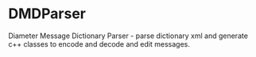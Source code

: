 # DMDParser
Diameter Message Dictionary Parser - parse dictionary xml and generate c++ classes to encode and decode and edit messages.
